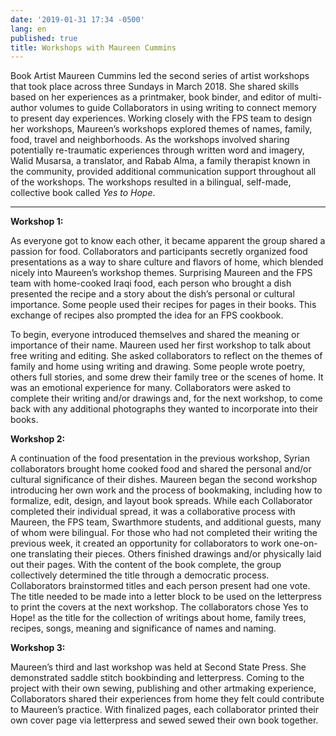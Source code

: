 ```yaml
---
date: '2019-01-31 17:34 -0500'
lang: en
published: true
title: Workshops with Maureen Cummins
---
```

Book Artist Maureen Cummins led the second series of artist workshops that took place across three Sundays in March 2018. She shared skills based on her experiences as a printmaker, book binder, and editor of multi-author volumes to guide Collaborators in using writing to connect memory to present day experiences. Working closely with the FPS team to design her workshops, Maureen’s workshops explored themes of names, family, food, travel and neighborhoods. As the workshops involved sharing potentially re-traumatic experiences through written word and imagery, Walid Musarsa, a translator, and Rabab Alma, a family therapist known in the community, provided additional communication support throughout all of the workshops. The workshops resulted in a bilingual, self-made, collective book called _Yes to Hope_. 

<hr/>


**Workshop 1:**

As everyone got to know each other, it became apparent the group shared a passion for food. Collaborators and participants secretly organized food presentations as a way to share culture and flavors of home, which blended nicely into Maureen’s workshop themes. Surprising Maureen and the FPS team with home-cooked Iraqi food, each person who brought a dish presented the recipe and a story about the dish’s personal or cultural importance. Some people used their recipes for pages in their books. This exchange of recipes also prompted the idea for an FPS cookbook. 

To begin, everyone introduced themselves and shared the meaning or importance of their name. Maureen used her first workshop to talk about free writing and editing. She asked collaborators to reflect on the themes of family and home using writing and drawing. Some people wrote poetry, others full stories, and some drew their family tree or the scenes of home. It was an emotional experience for many. Collaborators were asked to complete their writing and/or drawings and, for the next workshop, to come back with any additional photographs they wanted to incorporate into their books.

**Workshop 2:**

A continuation of the food presentation in the previous workshop, Syrian collaborators brought home cooked food and shared the personal and/or cultural significance of their dishes. Maureen began the second workshop introducing her own work and the process of bookmaking, including how to formalize, edit, design, and layout book spreads. While each Collaborator completed their individual spread, it was a collaborative process with Maureen, the FPS team, Swarthmore students, and additional guests, many of whom were bilingual. For those who had not completed their writing the previous week, it created an opportunity for collaborators to work one-on-one translating their pieces. Others finished drawings and/or physically laid out their pages. With the content of the book complete, the group collectively determined the title through a democratic process. Collaborators brainstormed titles and each person present had one vote. The title needed to be made into a letter block to be used on the letterpress to print the covers at the next workshop. The collaborators chose Yes to Hope! as the title for the collection of writings about home, family trees, recipes, songs, meaning and significance of names and naming.

**Workshop 3:**

Maureen’s third and last workshop was held at Second State Press. She demonstrated saddle stitch bookbinding and letterpress. Coming to the project with their own sewing, publishing and other artmaking experience, Collaborators shared their experiences from home they felt could contribute to Maureen’s practice. With finalized pages, each collaborator printed their own cover page via letterpress and sewed sewed their own book together.
